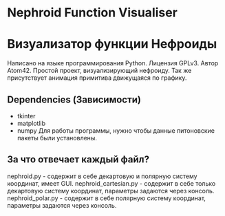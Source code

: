 # Nephroid Function Visualiser
# Визуализатор функции Нефроиды
Написано на языке программирования Python.
Лицензия GPLv3.
Автор Atom42.
Простой проект, визуализирующий нефроиду. Так же присутствует анимация примитива движущаяся по графику.
## Dependencies (Зависимости)
- tkinter
- matplotlib
- numpy
Для работы программы, нужно чтобы данные питоновские пакеты были установлены.

## За что отвечает каждый файл?
nephroid.py - содержит в себе декартовую и полярную систему координат, имеет GUI.
nephroid_cartesian.py - содержит в себе только декартовую систему координат, параметры задаются через консоль.
nephroid_polar.py - содержит в себе полярную систему координат, параметры задаются через консоль.

